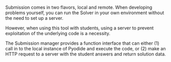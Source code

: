Submission comes in two flavors, local and remote. When developing problems yourself, you can run the Solver in your own environment without the need to set up a server.

However, when using this tool with students, using a server to prevent exploitation of the underlying code is a necessity.

The Submission manager provides a function interface that can either 
(1) call in to the local instance of Pyodide and execute the code, or 
(2) make an HTTP request to a server with the student answers and return solution data.